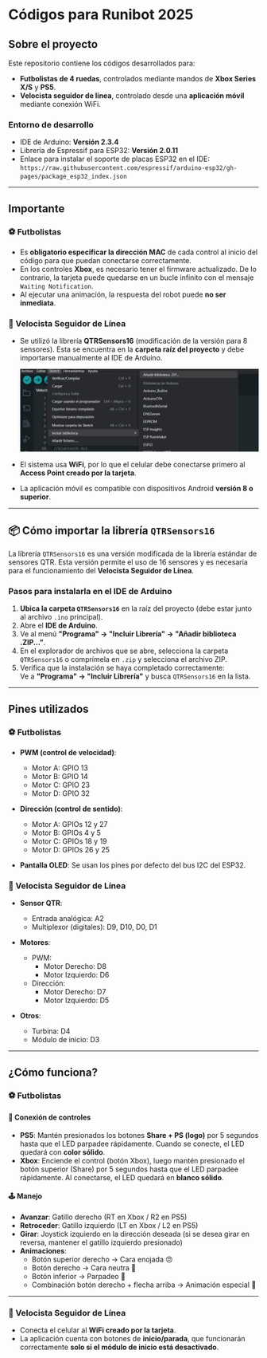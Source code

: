 # Códigos para Runibot 2025

## Sobre el proyecto

Este repositorio contiene los códigos desarrollados para:

- **Futbolistas de 4 ruedas**, controlados mediante mandos de **Xbox Series X/S** y **PS5**.
- **Velocista seguidor de línea**, controlado desde una **aplicación móvil** mediante conexión WiFi.

### Entorno de desarrollo

- IDE de Arduino: **Versión 2.3.4**
- Librería de Espressif para ESP32: **Versión 2.0.11**
- Enlace para instalar el soporte de placas ESP32 en el IDE:  
  `https://raw.githubusercontent.com/espressif/arduino-esp32/gh-pages/package_esp32_index.json`

---

## Importante

### ⚽ Futbolistas

- Es **obligatorio especificar la dirección MAC** de cada control al inicio del código para que puedan conectarse correctamente.
- En los controles **Xbox**, es necesario tener el firmware actualizado. De lo contrario, la tarjeta puede quedarse en un bucle infinito con el mensaje `Waiting Notification`.
- Al ejecutar una animación, la respuesta del robot puede **no ser inmediata**.

### 🚗 Velocista Seguidor de Línea

- Se utilizó la librería **QTRSensors16** (modificación de la versión para 8 sensores). Esta se encuentra en la **carpeta raíz del proyecto** y debe importarse manualmente al IDE de Arduino.

  ![Importar librería](https://github.com/AnaOrozco122002/Codigos_Runibot_2025/blob/master/Velocista_WIFI/images/add.jpg)

- El sistema usa **WiFi**, por lo que el celular debe conectarse primero al **Access Point creado por la tarjeta**.
- La aplicación móvil es compatible con dispositivos Android **versión 8 o superior**.

---

## 📦 Cómo importar la librería `QTRSensors16`

La librería `QTRSensors16` es una versión modificada de la librería estándar de sensores QTR. Esta versión permite el uso de 16 sensores y es necesaria para el funcionamiento del **Velocista Seguidor de Línea**.

### Pasos para instalarla en el IDE de Arduino

1. **Ubica la carpeta `QTRSensors16`** en la raíz del proyecto (debe estar junto al archivo `.ino` principal).
2. Abre el **IDE de Arduino**.
3. Ve al menú **"Programa" → "Incluir Librería" → "Añadir biblioteca .ZIP..."**.
4. En el explorador de archivos que se abre, selecciona la carpeta `QTRSensors16` o comprímela en `.zip` y selecciona el archivo ZIP.
5. Verifica que la instalación se haya completado correctamente:  
   Ve a **"Programa" → "Incluir Librería"** y busca `QTRSensors16` en la lista.

---

## Pines utilizados

### ⚽ Futbolistas

- **PWM (control de velocidad)**:
  - Motor A: GPIO 13  
  - Motor B: GPIO 14  
  - Motor C: GPIO 23  
  - Motor D: GPIO 32

- **Dirección (control de sentido)**:
  - Motor A: GPIOs 12 y 27  
  - Motor B: GPIOs 4 y 5  
  - Motor C: GPIOs 18 y 19  
  - Motor D: GPIOs 26 y 25

- **Pantalla OLED**: Se usan los pines por defecto del bus I2C del ESP32.

### 🚗 Velocista Seguidor de Línea

- **Sensor QTR**:
  - Entrada analógica: A2  
  - Multiplexor (digitales): D9, D10, D0, D1

- **Motores**:
  - PWM:
    - Motor Derecho: D8  
    - Motor Izquierdo: D6
  - Dirección:
    - Motor Derecho: D7  
    - Motor Izquierdo: D5

- **Otros**:
  - Turbina: D4  
  - Módulo de inicio: D3

---

## ¿Cómo funciona?

### ⚽ Futbolistas

#### 🔗 Conexión de controles

- **PS5**: Mantén presionados los botones **Share + PS (logo)** por 5 segundos hasta que el LED parpadee rápidamente. Cuando se conecte, el LED quedará con **color sólido**.
- **Xbox**: Enciende el control (botón Xbox), luego mantén presionado el botón superior (Share) por 5 segundos hasta que el LED parpadee rápidamente. Al conectarse, el LED quedará en **blanco sólido**.

#### 🕹️ Manejo

- **Avanzar**: Gatillo derecho (RT en Xbox / R2 en PS5)  
- **Retroceder**: Gatillo izquierdo (LT en Xbox / L2 en PS5)  
- **Girar**: Joystick izquierdo en la dirección deseada (si se desea girar en reversa, mantener el gatillo izquierdo presionado)  
- **Animaciones**:
  - Botón superior derecho → Cara enojada 😠  
  - Botón derecho → Cara neutra 🙂  
  - Botón inferior → Parpadeo 👀  
  - Combinación botón derecho + flecha arriba → Animación especial 🎉

---

### 🚗 Velocista Seguidor de Línea

- Conecta el celular al **WiFi creado por la tarjeta**.
- La aplicación cuenta con botones de **inicio/parada**, que funcionarán correctamente **solo si el módulo de inicio está desactivado**.
